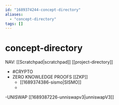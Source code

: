```yaml
---
id: "1689374244-concept-directory"
aliases:
  - "concept-directory"
tags: []
---
```


# concept-directory
NAV:
[[Scratchpad|scratchpad]]
[[project-directory]]


- #CRYPTO
- ZERO KNOWLEDGE PROOFS [[ZKP]]
  - [[1689374386-sismo|SISMO]]
  -
-UNISWAP [[1689387226-unniswapv3|unniswapV3]]
